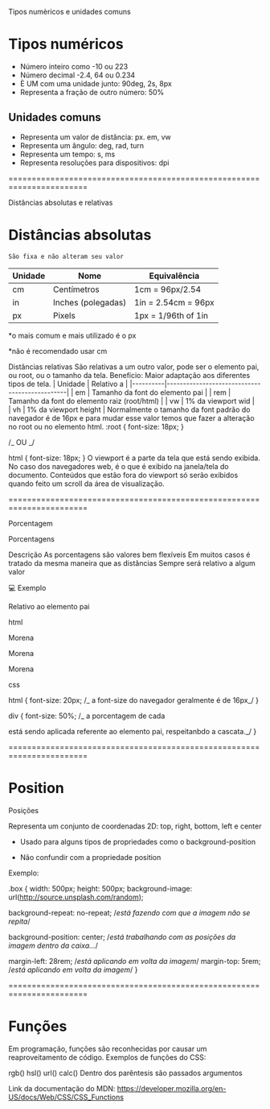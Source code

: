 Tipos numèricos e unidades comuns

# Tipos numéricos

- <integer> Número inteiro como -10 ou 223
- <number> Número decimal -2.4, 64 ou 0.234
- <dimension> È UM <number> com uma unidade junto: 90deg, 2s, 8px
- <percentagem> Representa a fração de outro número: 50%

## Unidades comuns

- <length> Representa um valor de distância: px. em, vw
- <angle> Representa um ângulo: deg, rad, turn
- <time> Representa um tempo: s, ms
- <resolution> Representa resoluções para dispositivos: dpi

=======================================================================

Distâncias absolutas e relativas

# Distâncias absolutas <length>

    São fixa e não alteram seu valor

| Unidade | Nome               | Equivalência        |
| ------- | ------------------ | ------------------- |
| cm      | Centímetros        | 1cm = 96px/2.54     |
| in      | Inches (polegadas) | 1in = 2.54cm = 96px |
| px      | Pixels             | 1px = 1/96th of 1in |

\*o mais comum e mais utilizado é o px

\*não é recomendado usar cm

Distâncias relativas
São relativas a um outro valor, pode ser o elemento pai, ou root, ou o tamanho da tela.
Benefício: Maior adaptação aos diferentes tipos de tela.
| Unidade | Relativo a |
|----------|-----------------------------------------------|
| em | Tamanho da font do elemento pai |
| rem | Tamanho da font do elemento raiz (root/html) |
| vw | 1% da viewport wid |  
| vh | 1% da viewport height |
Normalmente o tamanho da font padrão do navegador é de 16px e para mudar esse valor temos que fazer a alteração no root ou no elemento html.
:root {
font-size: 18px;
}

/_ OU _/

html {
font-size: 18px;
}
O viewport é a parte da tela que está sendo exibida. No caso dos navegadores web, é o que é exibido na janela/tela do documento. Conteúdos que estão fora do viewport só serão exibidos quando feito um scroll da área de visualização.

=======================================================================

Porcentagem

Porcentagens

Descrição
As porcentagens são valores bem flexíveis
Em muitos casos é tratado da mesma maneira que as distâncias <length>
Sempre será relativo a algum valor

💻 Exemplo

Relativo ao elemento pai

html

 <div>
      <p>Morena</p>
      <div>
        <p>Morena</p>   <!-- uma div dentro de outra div-->
        <div>
          <p>Morena</p>
        </div>
      </div>
      <div>

css

html {
font-size: 20px; /_ a font-size do navegador geralmente é de 16px_/
}

div {
font-size: 50%; /_ a porcentagem de cada <div> está sendo aplicada referente ao elemento pai, respeitanbdo a cascata._/
}

=======================================================================

# Position

Posições

<position>

Representa um conjunto de coordenadas 2D:
top, right, bottom, left e center

- Usado para alguns tipos de propriedades como o background-position

- Não confundir com a propriedade position

Exemplo:

.box {
width: 500px;
height: 500px;
background-image: url(http://source.unsplash.com/random);

background-repeat: no-repeat; /_está fazendo com que a imagem não se repita_/

background-position: center; /_está trabalhando com as posições da imagem dentro da caixa..._/

margin-left: 28rem; /_está aplicando em volta da imagem_/
margin-top: 5rem; /_está aplicando em volta da imagem_/
}

=======================================================================

# Funções

Em programação, funções são reconhecidas por causar um reaproveitamento de código.
Exemplos de funções do CSS:

rgb()
hsl()
url()
calc()
Dentro dos parêntesis são passados argumentos

Link da documentação do MDN: https://developer.mozilla.org/en-US/docs/Web/CSS/CSS_Functions
